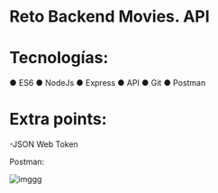 # Reto Backend Movies. API
# Tecnologías:
● ES6
● NodeJs
● Express
● API
● Git
● Postman

# Extra points:
-JSON Web Token

Postman:

![imggg](https://user-images.githubusercontent.com/28491001/139271234-0bdc5009-28fa-44de-9d17-34e819456a34.png)

